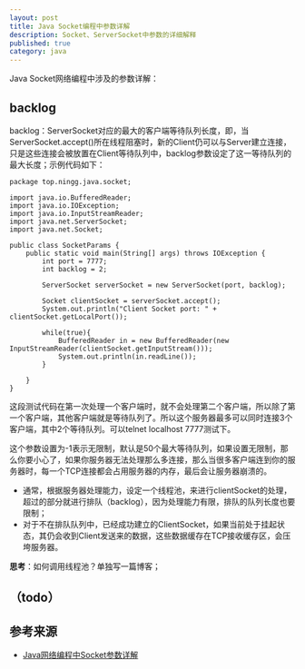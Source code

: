 ```yaml
---
layout: post
title: Java Socket编程中参数详解
description: Socket、ServerSocket中参数的详细解释
published: true
category: java
---
```



Java Socket网络编程中涉及的参数详解：

## backlog

backlog：ServerSocket对应的最大的客户端等待队列长度，即，当ServerSocket.accept()所在线程阻塞时，新的Client仍可以与Server建立连接，只是这些连接会被放置在Client等待队列中，backlog参数设定了这一等待队列的最大长度；示例代码如下：

	package top.ningg.java.socket;

	import java.io.BufferedReader;
	import java.io.IOException;
	import java.io.InputStreamReader;
	import java.net.ServerSocket;
	import java.net.Socket;

	public class SocketParams {
		public static void main(String[] args) throws IOException {
			int port = 7777;
			int backlog = 2;
			
			ServerSocket serverSocket = new ServerSocket(port, backlog);
			
			Socket clientSocket = serverSocket.accept();
			System.out.println("Client Socket port: " + clientSocket.getLocalPort());
			
			while(true){
				BufferedReader in = new BufferedReader(new InputStreamReader(clientSocket.getInputStream()));
				System.out.println(in.readLine());
			}
			
		}
	}

这段测试代码在第一次处理一个客户端时，就不会处理第二个客户端，所以除了第一个客户端，其他客户端就是等待队列了。所以这个服务器最多可以同时连接3个客户端，其中2个等待队列。可以telnet localhost 7777测试下。

这个参数设置为-1表示无限制，默认是50个最大等待队列，如果设置无限制，那么你要小心了，如果你服务器无法处理那么多连接，那么当很多客户端连到你的服务器时，每一个TCP连接都会占用服务器的内存，最后会让服务器崩溃的。

* 通常，根据服务器处理能力，设定一个线程池，来进行clientSocket的处理，超过的部分就进行排队（backlog），因为处理能力有限，排队的队列长度也要限制；
* 对于不在排队队列中，已经成功建立的ClientSocket，如果当前处于挂起状态，其仍会收到Client发送来的数据，这些数据缓存在TCP接收缓存区，会压垮服务器。

**思考**：如何调用线程池？单独写一篇博客；


## （todo）















## 参考来源


* [Java网络编程中Socket参数详解][Java网络编程中Socket参数详解]















[NingG]:    http://ningg.github.com  "NingG"


[Java网络编程中Socket参数详解]:		http://blog.csdn.net/jiangwei0910410003/article/details/21021615








